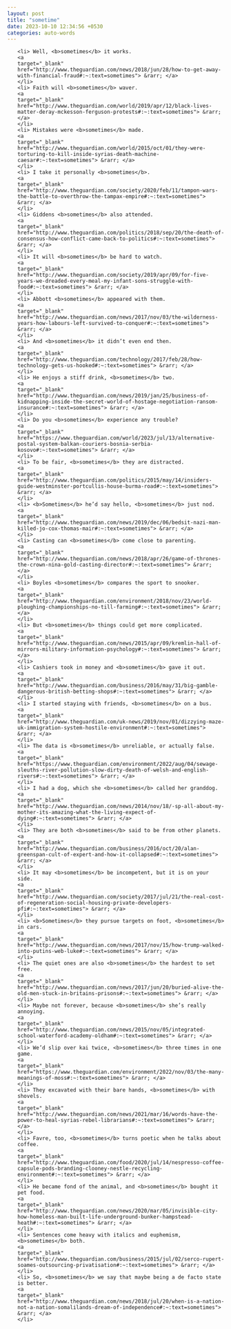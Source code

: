 ```yaml
---
layout: post
title: "sometime"
date: 2023-10-10 12:34:56 +0530
categories: auto-words
---
```

<ol>

    <li> Well, <b>sometimes</b> it works.
    <a 
    target="_blank" 
    href="http://www.theguardian.com/news/2018/jun/28/how-to-get-away-with-financial-fraud#:~:text=sometimes"> &rarr; </a>
    </li>
    <li> Faith will <b>sometimes</b> waver.
    <a 
    target="_blank" 
    href="http://www.theguardian.com/world/2019/apr/12/black-lives-matter-deray-mckesson-ferguson-protests#:~:text=sometimes"> &rarr; </a>
    </li>
    <li> Mistakes were <b>sometimes</b> made.
    <a 
    target="_blank" 
    href="http://www.theguardian.com/world/2015/oct/01/they-were-torturing-to-kill-inside-syrias-death-machine-caesar#:~:text=sometimes"> &rarr; </a>
    </li>
    <li> I take it personally <b>sometimes</b>.
    <a 
    target="_blank" 
    href="http://www.theguardian.com/society/2020/feb/11/tampon-wars-the-battle-to-overthrow-the-tampax-empire#:~:text=sometimes"> &rarr; </a>
    </li>
    <li> Giddens <b>sometimes</b> also attended.
    <a 
    target="_blank" 
    href="http://www.theguardian.com/politics/2018/sep/20/the-death-of-consensus-how-conflict-came-back-to-politics#:~:text=sometimes"> &rarr; </a>
    </li>
    <li> It will <b>sometimes</b> be hard to watch.
    <a 
    target="_blank" 
    href="http://www.theguardian.com/society/2019/apr/09/for-five-years-we-dreaded-every-meal-my-infant-sons-struggle-with-food#:~:text=sometimes"> &rarr; </a>
    </li>
    <li> Abbott <b>sometimes</b> appeared with them.
    <a 
    target="_blank" 
    href="http://www.theguardian.com/news/2017/nov/03/the-wilderness-years-how-labours-left-survived-to-conquer#:~:text=sometimes"> &rarr; </a>
    </li>
    <li> And <b>sometimes</b> it didn’t even end then.
    <a 
    target="_blank" 
    href="http://www.theguardian.com/technology/2017/feb/28/how-technology-gets-us-hooked#:~:text=sometimes"> &rarr; </a>
    </li>
    <li> He enjoys a stiff drink, <b>sometimes</b> two.
    <a 
    target="_blank" 
    href="http://www.theguardian.com/news/2019/jan/25/business-of-kidnapping-inside-the-secret-world-of-hostage-negotiation-ransom-insurance#:~:text=sometimes"> &rarr; </a>
    </li>
    <li> Do you <b>sometimes</b> experience any trouble?
    <a 
    target="_blank" 
    href="https://www.theguardian.com/world/2023/jul/13/alternative-postal-system-balkan-couriers-bosnia-serbia-kosovo#:~:text=sometimes"> &rarr; </a>
    </li>
    <li> To be fair, <b>sometimes</b> they are distracted.
    <a 
    target="_blank" 
    href="http://www.theguardian.com/politics/2015/may/14/insiders-guide-westminster-portcullis-house-burma-road#:~:text=sometimes"> &rarr; </a>
    </li>
    <li> <b>Sometimes</b> he’d say hello, <b>sometimes</b> just nod.
    <a 
    target="_blank" 
    href="http://www.theguardian.com/news/2019/dec/06/bedsit-nazi-man-killed-jo-cox-thomas-mair#:~:text=sometimes"> &rarr; </a>
    </li>
    <li> Casting can <b>sometimes</b> come close to parenting.
    <a 
    target="_blank" 
    href="http://www.theguardian.com/news/2018/apr/26/game-of-thrones-the-crown-nina-gold-casting-director#:~:text=sometimes"> &rarr; </a>
    </li>
    <li> Boyles <b>sometimes</b> compares the sport to snooker.
    <a 
    target="_blank" 
    href="http://www.theguardian.com/environment/2018/nov/23/world-ploughing-championships-no-till-farming#:~:text=sometimes"> &rarr; </a>
    </li>
    <li> But <b>sometimes</b> things could get more complicated.
    <a 
    target="_blank" 
    href="http://www.theguardian.com/news/2015/apr/09/kremlin-hall-of-mirrors-military-information-psychology#:~:text=sometimes"> &rarr; </a>
    </li>
    <li> Cashiers took in money and <b>sometimes</b> gave it out.
    <a 
    target="_blank" 
    href="http://www.theguardian.com/business/2016/may/31/big-gamble-dangerous-british-betting-shops#:~:text=sometimes"> &rarr; </a>
    </li>
    <li> I started staying with friends, <b>sometimes</b> on a bus.
    <a 
    target="_blank" 
    href="http://www.theguardian.com/uk-news/2019/nov/01/dizzying-maze-uk-immigration-system-hostile-environment#:~:text=sometimes"> &rarr; </a>
    </li>
    <li> The data is <b>sometimes</b> unreliable, or actually false.
    <a 
    target="_blank" 
    href="https://www.theguardian.com/environment/2022/aug/04/sewage-sleuths-river-pollution-slow-dirty-death-of-welsh-and-english-rivers#:~:text=sometimes"> &rarr; </a>
    </li>
    <li> I had a dog, which she <b>sometimes</b> called her granddog.
    <a 
    target="_blank" 
    href="http://www.theguardian.com/news/2014/nov/18/-sp-all-about-my-mother-its-amazing-what-the-living-expect-of-dying#:~:text=sometimes"> &rarr; </a>
    </li>
    <li> They are both <b>sometimes</b> said to be from other planets.
    <a 
    target="_blank" 
    href="http://www.theguardian.com/business/2016/oct/20/alan-greenspan-cult-of-expert-and-how-it-collapsed#:~:text=sometimes"> &rarr; </a>
    </li>
    <li> It may <b>sometimes</b> be incompetent, but it is on your side.
    <a 
    target="_blank" 
    href="http://www.theguardian.com/society/2017/jul/21/the-real-cost-of-regeneration-social-housing-private-developers-pfi#:~:text=sometimes"> &rarr; </a>
    </li>
    <li> <b>Sometimes</b> they pursue targets on foot, <b>sometimes</b> in cars.
    <a 
    target="_blank" 
    href="http://www.theguardian.com/news/2017/nov/15/how-trump-walked-into-putins-web-luke#:~:text=sometimes"> &rarr; </a>
    </li>
    <li> The quiet ones are also <b>sometimes</b> the hardest to set free.
    <a 
    target="_blank" 
    href="http://www.theguardian.com/news/2017/jun/20/buried-alive-the-old-men-stuck-in-britains-prisons#:~:text=sometimes"> &rarr; </a>
    </li>
    <li> Maybe not forever, because <b>sometimes</b> she’s really annoying.
    <a 
    target="_blank" 
    href="http://www.theguardian.com/news/2015/nov/05/integrated-school-waterford-academy-oldham#:~:text=sometimes"> &rarr; </a>
    </li>
    <li> We’d slip over kai twice, <b>sometimes</b> three times in one game.
    <a 
    target="_blank" 
    href="https://www.theguardian.com/environment/2022/nov/03/the-many-meanings-of-moss#:~:text=sometimes"> &rarr; </a>
    </li>
    <li> They excavated with their bare hands, <b>sometimes</b> with shovels.
    <a 
    target="_blank" 
    href="http://www.theguardian.com/news/2021/mar/16/words-have-the-power-to-heal-syrias-rebel-librarians#:~:text=sometimes"> &rarr; </a>
    </li>
    <li> Favre, too, <b>sometimes</b> turns poetic when he talks about coffee.
    <a 
    target="_blank" 
    href="http://www.theguardian.com/food/2020/jul/14/nespresso-coffee-capsule-pods-branding-clooney-nestle-recycling-environment#:~:text=sometimes"> &rarr; </a>
    </li>
    <li> He became fond of the animal, and <b>sometimes</b> bought it pet food.
    <a 
    target="_blank" 
    href="http://www.theguardian.com/news/2020/mar/05/invisible-city-how-homeless-man-built-life-underground-bunker-hampstead-heath#:~:text=sometimes"> &rarr; </a>
    </li>
    <li> Sentences come heavy with italics and euphemism, <b>sometimes</b> both.
    <a 
    target="_blank" 
    href="http://www.theguardian.com/business/2015/jul/02/serco-rupert-soames-outsourcing-privatisation#:~:text=sometimes"> &rarr; </a>
    </li>
    <li> So, <b>sometimes</b> we say that maybe being a de facto state is better.
    <a 
    target="_blank" 
    href="http://www.theguardian.com/news/2018/jul/20/when-is-a-nation-not-a-nation-somalilands-dream-of-independence#:~:text=sometimes"> &rarr; </a>
    </li>